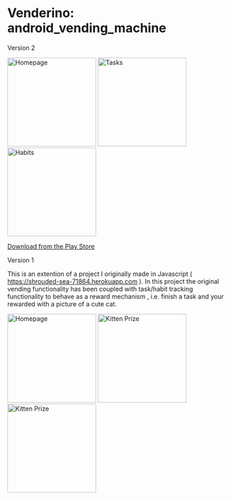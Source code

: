 # Venderino:  android_vending_machine

Version 2

<p>
    <img src="https://play-lh.googleusercontent.com/0ocAc4cTw5Xj2uMnZZtbM7gSEGf-NtzVibpsp3D8zVH9PNTYWVN_qcjPGaZ5oHXOf_4=w2560-h1474" width="200" title="Homepage">
    <img src="https://play-lh.googleusercontent.com/4J4ZyfDQ9iTr-P4pthWB3-L_-wEPnaHqjWraDq9tvzDlbMQnqbVM2LGSsVaXMD1jzw=w1440-h620" width="200" title="Tasks">
    <img src="https://play-lh.googleusercontent.com/KOWAjZSci_sAtB7SdNObhO2D8vWmTpT7MgQdCl_TJiIh1DNPRfVC0ARvBJlgTeonpHw=w1440-h620" width="200" title="Habits">
</p>

[Download from the Play Store](https://play.google.com/store/apps/details?id=com.venderino.vendingmachine)


Version 1

This is an extention of a project I originally made in Javascript ( https://shrouded-sea-71864.herokuapp.com ). In this project the original vending functionality has been coupled with task/habit tracking functionality to behave as a reward mechanism , i.e. finish a task and your rewarded with a picture of a cute cat.

<p>
    <img src="https://i.imgur.com/Mleoffd.png" width="200" title="Homepage">
    <img src="https://i.imgur.com/zDXKzN5.png" width="200" title="Kitten Prize">
    <img src="https://media.giphy.com/media/S5tNuoleinm8RzrwgO/giphy.gif" width="200" title="Kitten Prize">
</p>




